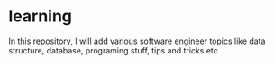 # learning
In this repository, I will add various software engineer topics like data structure, database, programing stuff, tips and tricks etc
